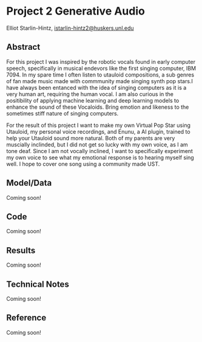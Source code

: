 # Project 2 Generative Audio

Elliot Starlin-Hintz, istarlin-hintz2@huskers.unl.edu

## Abstract

For this project I was inspired by the robotic vocals found in early computer speech, specifically in musical endevors like the first singing computer, IBM 7094. In my spare time I often listen to utauloid compositions, a sub genres of fan made music made with commmunity made singing synth pop stars.I have always been entanced with the idea of singing computers as it is a very human art, requiring the human vocal. I am also curious in the positibility of applying machine learning and deep learning models to enhance the sound of these Vocaloids. Bring emotion and likeness to the sometimes stiff nature of singing computers. 

For the result of this project I want to make my own Virtual Pop Star using Utauloid, my personal voice recordings, and Enunu, a AI plugin, trained to help your Utauloid sound more natural. Both of my parents are very muscially inclinded, but I did not get so lucky with my own voice, as I am tone deaf. Since I am not vocally inclined, I want to specifically experiment my own voice to see what my emotional response is to hearing myself sing well. I hope to cover one song using a community made UST. 
 
## Model/Data
 
 Coming soon!
 
## Code

Coming soon!

## Results

Coming soon!

## Technical Notes

Coming soon!

## Reference

Coming soon! 

